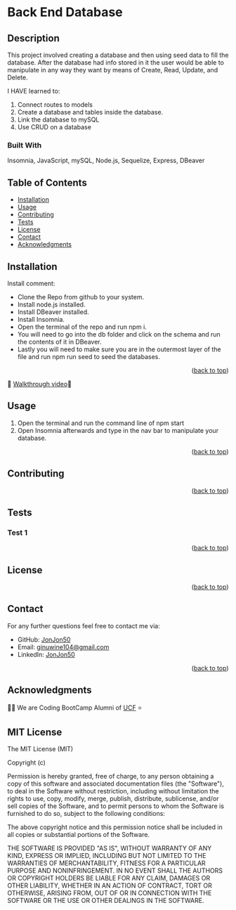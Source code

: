 # Back End Database

## Description

This project involved creating a database and then using seed data to fill the database. After the database had info stored in it the user would be able to manipulate in any way they want by means of Create, Read, Update, and Delete. 

I HAVE learned to:

1. Connect routes to models
2. Create a database and tables inside the database. 
3. Link the database to mySQL
4. Use CRUD on a database 

### Built With

Insomnia, JavaScript, mySQL, Node.js, Sequelize, Express, DBeaver

## Table of Contents
- [Installation](#installation)
- [Usage](#usage)
- [Contributing](#contributing)
- [Tests](#tests)
- [License](#license)
- [Contact](#contact)
- [Acknowledgments](#acknowledgments)

## Installation
Install comment: 

* Clone the Repo from github to your system.
* Install node.js installed.
* Install DBeaver installed.
* Install Insomnia.
* Open the terminal of the repo and run npm i.
* You will need to go into the db folder and click on the schema and run the contents of it in DBeaver. 
* Lastly you will need to make sure you are in the outermost layer of the file and run npm run seed to seed the databases.
<p align="right">(<a href="#readme-top">back to top</a>)</p>

🔭 [Walkthrough video](https://drive.google.com/file/d/16GpRPPuBO1EuKKWVcw59faswvvdspJrM/view)🔭 


## Usage
1. Open the terminal and run the command line of npm start
2. Open Insomnia afterwards and type in the nav bar to manipulate your database.
<p align="right">(<a href="#readme-top">back to top</a>)</p>

## Contributing


<p align="right">(<a href="#readme-top">back to top</a>)</p>

## Tests

### Test 1

<p align="right">(<a href="#readme-top">back to top</a>)</p>

## License


<p align="right">(<a href="#readme-top">back to top</a>)</p>

## Contact

For any further questions feel free to contact me via:
- GitHub: [JonJon50](#)
- Email: [ginuwine104@gmail.com](mailto:#)
- LinkedIn: [JonJon50](#)
<p align="right">(<a href="#readme-top">back to top</a>)</p>

## Acknowledgments

👨‍💻 We are Coding BootCamp Alumni of [UCF](https://www.ucf.edu/students/) ⭐️

<h2 id="license">MIT License</h2>
The MIT License (MIT)

Copyright (c) 

Permission is hereby granted, free of charge, to any person obtaining a copy
of this software and associated documentation files (the "Software"), to deal
in the Software without restriction, including without limitation the rights
to use, copy, modify, merge, publish, distribute, sublicense, and/or sell
copies of the Software, and to permit persons to whom the Software is
furnished to do so, subject to the following conditions:

The above copyright notice and this permission notice shall be included in
all copies or substantial portions of the Software.

THE SOFTWARE IS PROVIDED "AS IS", WITHOUT WARRANTY OF ANY KIND, EXPRESS OR
IMPLIED, INCLUDING BUT NOT LIMITED TO THE WARRANTIES OF MERCHANTABILITY,
FITNESS FOR A PARTICULAR PURPOSE AND NONINFRINGEMENT. IN NO EVENT SHALL THE
AUTHORS OR COPYRIGHT HOLDERS BE LIABLE FOR ANY CLAIM, DAMAGES OR OTHER
LIABILITY, WHETHER IN AN ACTION OF CONTRACT, TORT OR OTHERWISE, ARISING FROM,
OUT OF OR IN CONNECTION WITH THE SOFTWARE OR THE USE OR OTHER DEALINGS IN
THE SOFTWARE.
</h5>